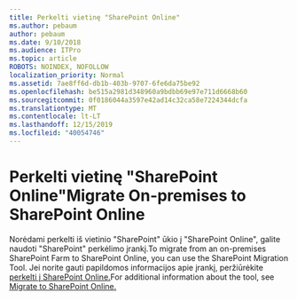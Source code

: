 ```yaml
---
title: Perkelti vietinę "SharePoint Online"
ms.author: pebaum
author: pebaum
ms.date: 9/10/2018
ms.audience: ITPro
ms.topic: article
ROBOTS: NOINDEX, NOFOLLOW
localization_priority: Normal
ms.assetid: 7ae8ff6d-db1b-403b-9707-6fe6da75be92
ms.openlocfilehash: be515a2981d348960a9bdbb69e97e711d6668b60
ms.sourcegitcommit: 0f0186044a3597e42ad14c32ca58e7224344dcfa
ms.translationtype: MT
ms.contentlocale: lt-LT
ms.lasthandoff: 12/15/2019
ms.locfileid: "40054746"
---
```

# <a name="migrate-on-premises-to-sharepoint-online"></a><span data-ttu-id="500d2-102">Perkelti vietinę "SharePoint Online"</span><span class="sxs-lookup"><span data-stu-id="500d2-102">Migrate On-premises to SharePoint Online</span></span>

<span data-ttu-id="500d2-103">Norėdami perkelti iš vietinio "SharePoint" ūkio į "SharePoint Online", galite naudoti "SharePoint" perkėlimo įrankį.</span><span class="sxs-lookup"><span data-stu-id="500d2-103">To migrate from an on-premises SharePoint Farm to SharePoint Online, you can use the SharePoint Migration Tool.</span></span> <span data-ttu-id="500d2-104">Jei norite gauti papildomos informacijos apie įrankį, peržiūrėkite [perkelti į SharePoint Online.](https://go.microsoft.com/fwlink/?linkid=2019574)</span><span class="sxs-lookup"><span data-stu-id="500d2-104">For additional information about the tool, see [Migrate to SharePoint Online.](https://go.microsoft.com/fwlink/?linkid=2019574)</span></span>
  

